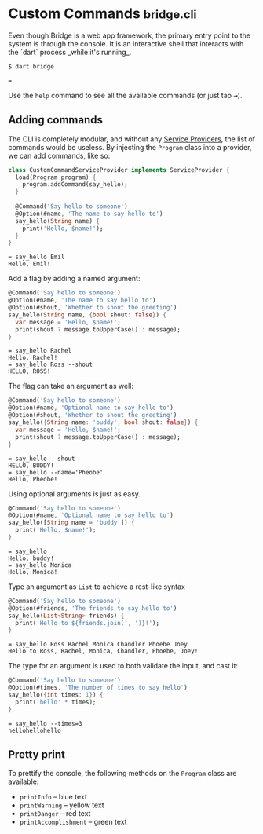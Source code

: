 # Custom Commands <small>bridge.cli</small>
<p class='lead'>
Even though Bridge is a web app framework, the primary entry point to the system is through the console. It is an
interactive shell that interacts with the `dart` process _while it's running_.
</p>

```bash
$ dart bridge
```
```bridge
= 
```

Use the `help` command to see all the available commands (or just tap <kbd>⇥</kbd>).

## Adding commands
The CLI is completely modular, and without any [Service Providers](#/docs/core/service-providers), the list of commands
would be useless. By injecting the `Program` class into a provider, we can add commands, like so:

```dart
class CustomCommandServiceProvider implements ServiceProvider {
  load(Program program) {
    program.addCommand(say_hello);
  }
  
  @Command('Say hello to someone')
  @Option(#name, 'The name to say hello to')
  say_hello(String name) {
    print('Hello, $name!');
  }
}
```
```bridge
= say_hello Emil
Hello, Emil!
```

Add a flag by adding a named argument:

```dart
@Command('Say hello to someone')
@Option(#name, 'The name to say hello to')
@Option(#shout, 'Whether to shout the greeting')
say_hello(String name, {bool shout: false}) {
  var message = 'Hello, $name!';
  print(shout ? message.toUpperCase() : message);
}
```
```bridge
= say_hello Rachel
Hello, Rachel!
= say_hello Ross --shout
HELLO, ROSS!
```

The flag can take an argument as well:

```dart
@Command('Say hello to someone')
@Option(#name, 'Optional name to say hello to')
@Option(#shout, 'Whether to shout the greeting')
say_hello({String name: 'buddy', bool shout: false}) {
  var message = 'Hello, $name!';
  print(shout ? message.toUpperCase() : message);
}
```
```bridge
= say_hello --shout
HELLO, BUDDY!
= say_hello --name='Pheobe'
Hello, Pheobe!
```

Using optional arguments is just as easy.

```dart
@Command('Say hello to someone')
@Option(#name, 'Optional name to say hello to')
say_hello([String name = 'buddy']) {
  print('Hello, $name!');
}
```
```bridge
= say_hello
Hello, buddy!
= say_hello Monica
Hello, Monica!
```

Type an argument as `List` to achieve a rest-like syntax

```dart
@Command('Say hello to someone')
@Option(#friends, 'The friends to say hello to')
say_hello(List<String> friends) {
  print('Hello to ${friends.join(', ')}!');
}
```
```bridge
= say_hello Ross Rachel Monica Chandler Phoebe Joey
Hello to Ross, Rachel, Monica, Chandler, Phoebe, Joey!
```

The type for an argument is used to both validate the input, and cast it:

```dart
@Command('Say hello to someone')
@Option(#times, 'The number of times to say hello')
say_hello({int times: 1}) {
  print('hello' * times);
}
```
```bridge
= say_hello --times=3
hellohellohello
```

## Pretty print
To prettify the console, the following methods on the `Program` class are available:

* `printInfo` – blue text
* `printWarning` – yellow text
* `printDanger` – red text
* `printAccomplishment` – green text
